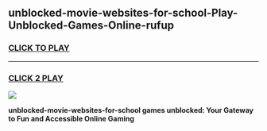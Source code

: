 
## unblocked-movie-websites-for-school-Play-Unblocked-Games-Online-rufup
<h3>
<a href="https://premium76.site?title=unblocked-movie-websites-for-school&ref=25A">CLICK TO PLAY</a></h3>
<hr>

<h3>
<a href="https://premium76.site?title=unblocked-movie-websites-for-school&ref=25A">CLICK 2 PLAY</a>
  
</h3>

<a href="https://premium76.site?title=unblocked-movie-websites-for-school&ref=25A"><img src="https://clearcache.store/games.png"></a>


**unblocked-movie-websites-for-school games unblocked: Your Gateway to Fun and Accessible Online Gaming**
